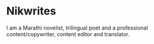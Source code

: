# Nikwrites
I am a Marathi novelist, trilingual poet and a professional content/copywriter, content editor and translator. 
